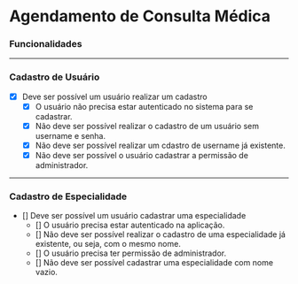 # Agendamento de Consulta Médica

### **Funcionalidades**

---

### **Cadastro de Usuário**

- [x] Deve ser possível um usuário realizar um cadastro
    - [x] O usuário não precisa estar autenticado no sistema para se cadastrar.
    - [x] Não deve ser possível realizar o cadastro de um usuário sem username e senha.
    - [x] Não deve ser possível realizar um cdastro de username já existente.
    - [x] Não deve ser possível o usuário cadastrar a permissão de administrador.

---

### **Cadastro de Especialidade** 

- [] Deve ser possível um usuário cadastrar uma especialidade
    -  [] O usuário precisa estar autenticado na aplicação.
    -  [] Não deve ser possível realizar o cadastro de uma especialidade já existente, ou seja, com o mesmo nome.
    -  [] O usuário precisa ter permissão de administrador.
    -  [] Não deve ser possível cadastrar uma especialidade com nome vazio.